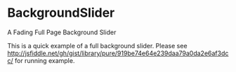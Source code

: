 # BackgroundSlider
A Fading Full Page Background Slider

This is a quick example of a full background slider.
Please see http://jsfiddle.net/gh/gist/library/pure/919be74e64e239daa79a0da2e6af3dcc/ for running example.
